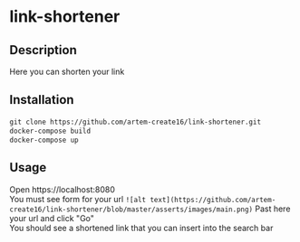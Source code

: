 # link-shortener
## Description
Here you can shorten your link
## Installation
```
git clone https://github.com/artem-create16/link-shortener.git
docker-compose build
docker-compose up
```
## Usage
Open https://localhost:8080 <br />
You must see form for your url
    ```
    ![alt text](https://github.com/artem-create16/link-shortener/blob/master/asserts/images/main.png)
    ```
Past here your url and click "Go" <br />
You should see a shortened link that you can insert into the search bar
